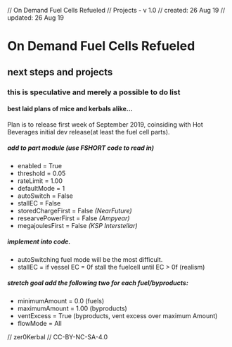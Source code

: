 // On Demand Fuel Cells Refueled
// Projects - v 1.0
// created: 26 Aug 19
// updated: 26 Aug 19

# On Demand Fuel Cells Refueled
## next steps and projects
### this is speculative and merely a possible to do list
#### best laid plans of mice and kerbals alike...

Plan is to release first week of September 2019, coinsiding with Hot Beverages initial dev release(at least the fuel cell parts).

##### add to part module (use FSHORT code to read in)

  - enabled = True
  - threshold = 0.05
  - rateLimit = 1.00
  - defaultMode = 1
  - autoSwitch = False
  - stallEC = False
  - storedChargeFirst = False *(NearFuture)*
  - researvePowerFirst = False *(Ampyear)*
  - megajoulesFirst = False *(KSP Interstellar)*

##### implement into code.
  - autoSwitching fuel mode will be the most difficult.
  - stallEC = if vessel EC = 0f stall the fuelcell until EC > 0f (realism)

##### stretch goal add the following two for each fuel/byproducts:
  - minimumAmount = 0.0 (fuels)
  - maximumAmount = 1.00 (byproducts)
  - ventExcess = True (byproducts, vent excess over maximum Amount)
  - flowMode = All


// zer0Kerbal
// CC-BY-NC-SA-4.0 
